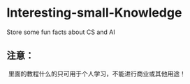 # Interesting-small-Knowledge
Store some fun facts about CS and AI



## 注意：

​	里面的教程什么的只可用于个人学习，不能进行商业或其他用途！
